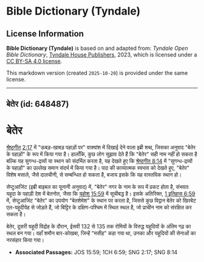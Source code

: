 # Bible Dictionary (Tyndale)

## License Information

**Bible Dictionary (Tyndale)** is based on and adapted from: _Tyndale Open Bible Dictionary_, [Tyndale House Publishers](https://tyndaleopenresources.com/), 2023, which is licensed under a [CC BY-SA 4.0 license](https://creativecommons.org/licenses/by-sa/4.0/legalcode.en).

This markdown version (created `2025-10-20`) is provided under the same license.



--------------------------------

## बेतेर (id: 648487)

बेतेर
=====

[श्रेष्ठगीत](https://ref.ly/Song8:14) [2:17](https://ref.ly/Song2:17) में "ऊबड़\-खाबड़ पहाड़ों पर" वाक्यांश में दिखाई देने वाला इब्री शब्द, जिसका अनुवाद "बेतेर के पहाड़ों" के रूप में किया गया है। हालाँकि, कुछ लोग सुझाव देते हैं कि "बेतेर" सही नाम नहीं हो सकता है बल्कि यह सुगन्ध\-द्रव्यों या स्थान को संदर्भित करता है, यह देखते हुए कि [श्रेष्ठगीत 8:14](https://ref.ly/Song8:14) में "सुगन्ध\-द्रव्यों के पहाड़ों" का उल्लेख समान संदर्भ में किया गया है। पाठ की काव्यात्मक स्वभाव को देखते हुए, "बेतेर" विशेष मसाले, जैसे दालचीनी, से सम्बन्धित हो सकता है, बजाय इसके कि यह वास्तविक स्थान हो।

सेप्टुआजिंट (इब्री बाइबल का यूनानी अनुवाद) में, "बेतेर" नगर के नाम के रूप में प्रकट होता है, संभवतः यहूदा के पहाड़ी देश में बेतनोत, जैसा कि [यहोशू 15:59](https://ref.ly/Josh15:59) में सूचीबद्ध है। इसके अतिरिक्त, [1 इतिहास 6:59](https://ref.ly/1Chr6:59) में, सेप्टुआजिंट "बेतेर" का उपयोग "बेतशेमेश" के स्थान पर करता है, जिससे कुछ विद्वान बेतेर को खिरबेट एल\-यहूदीयेह से जोड़ते हैं, जो बिट्टिर के दक्षिण\-पश्चिम में स्थित स्थल है, जो प्राचीन नाम को संरक्षित कर सकता है।

बेतेर, दूसरी यहूदी विद्रोह के दौरान, ईसवी 132 से 135 तक रोमियों के विरुद्ध यहूदियों के अंतिम गढ़ का स्थल बन गया। वहाँ शमौन बार\-कोखबा, जिन्हें "मसीह" कहा गया था, उनका और यहूदियों की सेनाओं का नरसंहार किया गया।

* **Associated Passages:** JOS 15:59; 1CH 6:59; SNG 2:17; SNG 8:14

